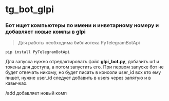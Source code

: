 # tg_bot_glpi
### Бот ищет компьютеры по имени и инветарному номеру и добавляет новые компы в glpi

> Для работы необходима библиотека PyTelegramBotApi

    pip install PyTelegramBotApi

Для запуска нужно отредактировать файл **glpi_bot.py**, добавить url и токены для доступа, а потом запустить его.
При первом запуске бот не будет отвечать никому, но будет писать в консоли user_id всх кто ему пишет, нужне user_id следует добавить в users через запятую и в кавычках.

/add добавляет новый комп

